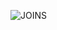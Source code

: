 


![JOINS](https://user-images.githubusercontent.com/22597020/226130261-340ffd21-9daf-468d-adc3-32320bab6e3a.png)
